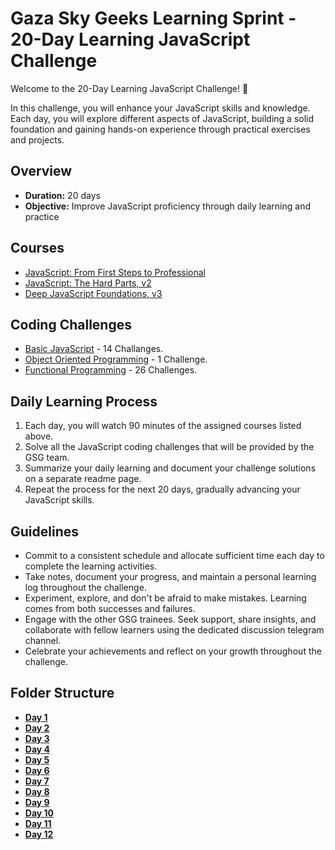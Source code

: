 
# Gaza Sky Geeks Learning Sprint - 20-Day Learning JavaScript Challenge

Welcome to the 20-Day Learning JavaScript Challenge! 🚀

In this challenge, you will enhance your JavaScript skills and knowledge. Each day, you will explore different aspects of JavaScript, building a solid foundation and gaining hands-on experience through practical exercises and projects.

## Overview
- **Duration:** 20 days
- **Objective:** Improve JavaScript proficiency through daily learning and practice


## Courses
 - [JavaScript: From First Steps to Professional](https://frontendmasters.com/courses/javascript-first-steps/)
 - [JavaScript: The Hard Parts, v2](https://frontendmasters.com/courses/javascript-hard-parts-v2/)
 - [Deep JavaScript Foundations, v3](https://frontendmasters.com/courses/deep-javascript-v3/)

## Coding Challenges
 - [Basic JavaScript](https://www.freecodecamp.org/learn/javascript-algorithms-and-data-structures/#basic-javascript) - 14 Challanges.
 - [Object Oriented Programming](https://www.freecodecamp.org/learn/javascript-algorithms-and-data-structures/#object-oriented-programming) - 1 Challenge.
 - [Functional Programming](https://www.freecodecamp.org/learn/javascript-algorithms-and-data-structures/#functional-programming) - 26 Challenges.


## Daily Learning Process
1. Each day, you will watch 90 minutes of the assigned courses listed above.
2. Solve all the JavaScript coding challenges that will be provided by the GSG team.
3. Summarize your daily learning and document your challenge solutions on a separate readme page.
4. Repeat the process for the next 20 days, gradually advancing your JavaScript skills.



## Guidelines
- Commit to a consistent schedule and allocate sufficient time each day to complete the learning activities.
- Take notes, document your progress, and maintain a personal learning log throughout the challenge.
- Experiment, explore, and don't be afraid to make mistakes. Learning comes from both successes and failures.
- Engage with the other GSG trainees. Seek support, share insights, and collaborate with fellow learners using the dedicated discussion telegram channel.
- Celebrate your achievements and reflect on your growth throughout the challenge.

## Folder Structure
-  [**Day 1**](https://github.com/aya-thafer2/Mastering-JavaScript-in-20-Days/blob/main/Day1.md)
-  [**Day 2**](https://github.com/aya-thafer2/Mastering-JavaScript-in-20-Days/blob/main/Day2.md)
-  [**Day 3**](https://github.com/aya-thafer2/Mastering-JavaScript-in-20-Days/blob/main/Day3.md)
-  [**Day 4**](https://github.com/aya-thafer2/Mastering-JavaScript-in-20-Days/blob/main/Day4.md)
-  [**Day 5**](https://github.com/aya-thafer2/Mastering-JavaScript-in-20-Days/blob/main/Day5.md)
-  [**Day 6**](https://github.com/aya-thafer2/Mastering-JavaScript-in-20-Days/blob/main/Day6.md)
-  [**Day 7**](https://github.com/aya-thafer2/Mastering-JavaScript-in-20-Days/blob/main/Day7.md)
-  [**Day 8**](https://github.com/aya-thafer2/Mastering-JavaScript-in-20-Days/blob/main/Day8.md)
-  [**Day 9**](https://github.com/aya-thafer2/Mastering-JavaScript-in-20-Days/blob/main/Day9.md)
-  [**Day 10**](https://github.com/aya-thafer2/Mastering-JavaScript-in-20-Days/blob/main/Day10.md)
-  [**Day 11**](https://github.com/aya-thafer2/Mastering-JavaScript-in-20-Days/blob/main/Day11.md)
-  [**Day 12**](https://github.com/aya-thafer2/Mastering-JavaScript-in-20-Days/blob/main/Day12.md)















